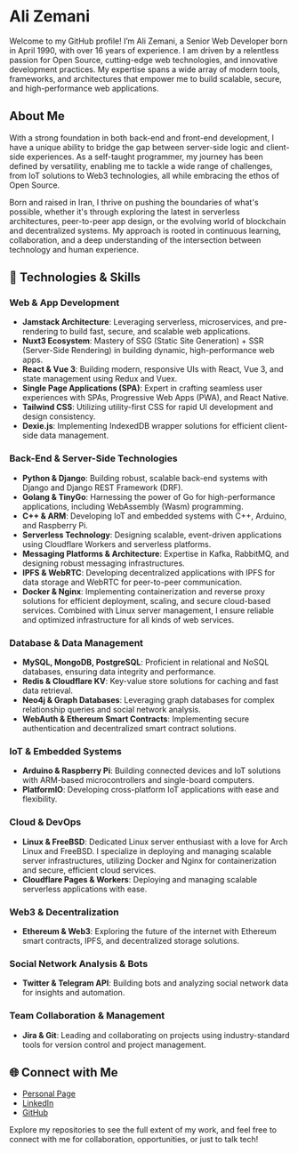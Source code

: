# Ali Zemani

Welcome to my GitHub profile! I’m Ali Zemani, a Senior Web Developer born in April 1990, with over 16 years of experience. I am driven by a relentless passion for Open Source, cutting-edge web technologies, and innovative development practices. My expertise spans a wide array of modern tools, frameworks, and architectures that empower me to build scalable, secure, and high-performance web applications.

## About Me

With a strong foundation in both back-end and front-end development, I have a unique ability to bridge the gap between server-side logic and client-side experiences. As a self-taught programmer, my journey has been defined by versatility, enabling me to tackle a wide range of challenges, from IoT solutions to Web3 technologies, all while embracing the ethos of Open Source.

Born and raised in Iran, I thrive on pushing the boundaries of what's possible, whether it's through exploring the latest in serverless architectures, peer-to-peer app design, or the evolving world of blockchain and decentralized systems. My approach is rooted in continuous learning, collaboration, and a deep understanding of the intersection between technology and human experience.

## 🔧 Technologies & Skills

### Web & App Development
- **Jamstack Architecture**: Leveraging serverless, microservices, and pre-rendering to build fast, secure, and scalable web applications.
- **Nuxt3 Ecosystem**: Mastery of SSG (Static Site Generation) + SSR (Server-Side Rendering) in building dynamic, high-performance web apps.
- **React & Vue 3**: Building modern, responsive UIs with React, Vue 3, and state management using Redux and Vuex.
- **Single Page Applications (SPA)**: Expert in crafting seamless user experiences with SPAs, Progressive Web Apps (PWA), and React Native.
- **Tailwind CSS**: Utilizing utility-first CSS for rapid UI development and design consistency.
- **Dexie.js**: Implementing IndexedDB wrapper solutions for efficient client-side data management.

### Back-End & Server-Side Technologies
- **Python & Django**: Building robust, scalable back-end systems with Django and Django REST Framework (DRF).
- **Golang & TinyGo**: Harnessing the power of Go for high-performance applications, including WebAssembly (Wasm) programming.
- **C++ & ARM**: Developing IoT and embedded systems with C++, Arduino, and Raspberry Pi.
- **Serverless Technology**: Designing scalable, event-driven applications using Cloudflare Workers and serverless platforms.
- **Messaging Platforms & Architecture**: Expertise in Kafka, RabbitMQ, and designing robust messaging infrastructures.
- **IPFS & WebRTC**: Developing decentralized applications with IPFS for data storage and WebRTC for peer-to-peer communication.
- **Docker & Nginx**: Implementing containerization and reverse proxy solutions for efficient deployment, scaling, and secure cloud-based services. Combined with Linux server management, I ensure reliable and optimized infrastructure for all kinds of web services.

### Database & Data Management
- **MySQL, MongoDB, PostgreSQL**: Proficient in relational and NoSQL databases, ensuring data integrity and performance.
- **Redis & Cloudflare KV**: Key-value store solutions for caching and fast data retrieval.
- **Neo4j & Graph Databases**: Leveraging graph databases for complex relationship queries and social network analysis.
- **WebAuth & Ethereum Smart Contracts**: Implementing secure authentication and decentralized smart contract solutions.

### IoT & Embedded Systems
- **Arduino & Raspberry Pi**: Building connected devices and IoT solutions with ARM-based microcontrollers and single-board computers.
- **PlatformIO**: Developing cross-platform IoT applications with ease and flexibility.

### Cloud & DevOps
- **Linux & FreeBSD**: Dedicated Linux server enthusiast with a love for Arch Linux and FreeBSD. I specialize in deploying and managing scalable server infrastructures, utilizing Docker and Nginx for containerization and secure, efficient cloud services.
- **Cloudflare Pages & Workers**: Deploying and managing scalable serverless applications with ease.

### Web3 & Decentralization
- **Ethereum & Web3**: Exploring the future of the internet with Ethereum smart contracts, IPFS, and decentralized storage solutions.

### Social Network Analysis & Bots
- **Twitter & Telegram API**: Building bots and analyzing social network data for insights and automation.

### Team Collaboration & Management
- **Jira & Git**: Leading and collaborating on projects using industry-standard tools for version control and project management.
 
## 🌐 Connect with Me

- [Personal Page](https://alizemani.ir)
- [LinkedIn](https://www.linkedin.com/in/ali-zemani/)
- [GitHub](https://github.com/mehotkhan)

Explore my repositories to see the full extent of my work, and feel free to connect with me for collaboration, opportunities, or just to talk tech!
